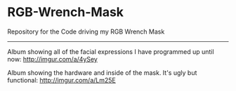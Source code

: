 # RGB-Wrench-Mask
Repository for the Code driving my RGB Wrench Mask

-----

Album showing all of the facial expressions I have programmed up until now: http://imgur.com/a/4ySey

Album showing the hardware and inside of the mask. It's ugly but functional: http://imgur.com/a/Lm25E
